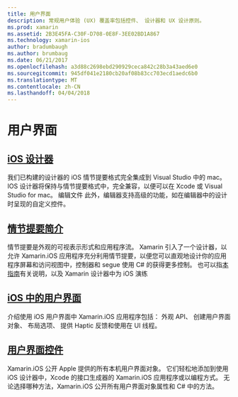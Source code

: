 ```yaml
---
title: 用户界面
description: 常规用户体验 (UX) 覆盖率包括控件、 设计器和 UX 设计原则。
ms.prod: xamarin
ms.assetid: 2B3E45FA-C30F-D708-0E8F-3EE02BD1A867
ms.technology: xamarin-ios
author: bradumbaugh
ms.author: brumbaug
ms.date: 06/21/2017
ms.openlocfilehash: a3d88c2698ebd290929ceca842c28b3a43aed6e0
ms.sourcegitcommit: 945df041e2180cb20af08b83cc703ecd1aedc6b0
ms.translationtype: MT
ms.contentlocale: zh-CN
ms.lasthandoff: 04/04/2018
---
```

# <a name="user-interface"></a>用户界面

## <a name="ios-designeriosuser-interfacedesignerindexmd"></a>[iOS 设计器](~/ios/user-interface/designer/index.md)

我们已构建的设计器的 iOS 情节提要格式完全集成到 Visual Studio 中的 mac。 IOS 设计器将保持与情节提要格式中，完全兼容，以便可以在 Xcode 或 Visual Studio for mac。 编辑文件 此外，编辑器支持高级的功能，如在编辑器中的设计时呈现的自定义控件。


## <a name="introduction-to-storyboardsiosuser-interfacestoryboardsindexmd"></a>[情节提要简介](~/ios/user-interface/storyboards/index.md)

情节提要是外观的可视表示形式和应用程序流。 Xamarin 引入了一个设计器，以允许 Xamarin.iOS 应用程序充分利用情节提要，以便您可以直观地设计你的应用程序屏幕和访问视图中，控制器和 segue 使用 C# 的获得更多控制。 也可以指[本指南](~/ios/user-interface/designer/introduction.md)有关说明，以及 Xamarin 设计器中为 iOS 演练

## <a name="user-interface-in-iosiosuser-interfaceios-uiindexmd"></a>[iOS 中的用户界面](~/ios/user-interface/ios-ui/index.md)

介绍使用 iOS 用户界面中 Xamarin.iOS 应用程序包括： 外观 API、 创建用户界面对象、 布局选项、 提供 Haptic 反馈和使用在 UI 线程。

## <a name="user-interface-controlsiosuser-interfacecontrolsindexmd"></a>[用户界面控件](~/ios/user-interface/controls/index.md)

Xamarin.iOS 公开 Apple 提供的所有本机用户界面对象。 它们轻松地添加到使用 iOS 设计器中，Xcode 的接口生成器的 Xamarin.iOS 应用程序或以编程方式。 无论选择哪种方法，Xamarin.iOS 公开所有用户界面对象属性和 C# 中的方法。


